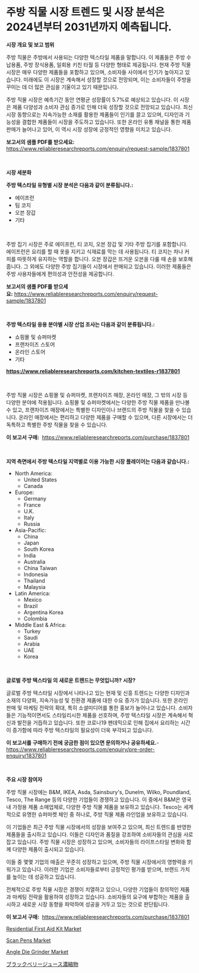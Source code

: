 <p><h1>주방 직물 시장 트렌드 및 시장 분석은 2024년부터 2031년까지 예측됩니다.</h1></p><p><strong>시장 개요 및 보고 범위</strong></p>
<p><p>주방 직물은 주방에서 사용되는 다양한 텍스타일 제품을 말합니다. 이 제품들은 주방 수납용품, 주방 장식용품, 일회용 키친 타월 등 다양한 형태로 제공됩니다. 현재 주방 직물 시장은 매우 다양한 제품들을 포함하고 있으며, 소비자들 사이에서 인기가 높아지고 있습니다. 미래에도 이 시장은 계속해서 성장할 것으로 전망되며, 이는 소비자들이 주방을 꾸미는 데 더 많은 관심을 기울이고 있기 때문입니다. </p><p>주방 직물 시장은 예측기간 동안 연평균 성장률이 5.7%로 예상되고 있습니다. 이 시장은 제품 다양성과 소비자 관심 증가로 인해 더욱 성장할 것으로 전망되고 있습니다. 최신 시장 동향으로는 지속가능한 소재를 활용한 제품들이 인기를 끌고 있으며, 디자인과 기능성을 결합한 제품들이 시장을 주도하고 있습니다. 또한 온라인 유통 채널을 통한 제품 판매가 늘어나고 있어, 이 역시 시장 성장에 긍정적인 영향을 미치고 있습니다.</p></p>
<p><strong>보고서의 샘플 PDF를 받으세요:</strong> <a href="https://www.reliableresearchreports.com/enquiry/request-sample/1837801">https://www.reliableresearchreports.com/enquiry/request-sample/1837801</a></p>
<p>&nbsp;</p>
<p><strong>시장 세분화</strong></p>
<p><strong>주방 텍스타일 유형별 시장 분석은 다음과 같이 분류됩니다.:</strong></p>
<p><ul><li>에이프런</li><li>팀 코지</li><li>오븐 장갑</li><li>기타</li></ul></p>
<p>&nbsp;</p>
<p><p>주방 집기 시장은 주로 에이프런, 티 코지, 오븐 장갑 및 기타 주방 집기를 포함합니다. 에이프런은 요리를 할 때 옷을 지키고 식재료를 막는 데 사용됩니다. 티 코지는 차나 커피를 따뜻하게 유지하는 역할을 합니다. 오븐 장갑은 뜨거운 오븐을 다룰 때 손을 보호해줍니다. 그 외에도 다양한 주방 집기들이 시장에서 판매되고 있습니다. 이러한 제품들은 주방 사용자들에게 편의성과 안전성을 제공합니다.</p></p>
<p><strong>보고서의 샘플 PDF를 받으세요:</strong>&nbsp;<a href="https://www.reliableresearchreports.com/enquiry/request-sample/1837801">https://www.reliableresearchreports.com/enquiry/request-sample/1837801</a></p>
<p>&nbsp;</p>
<p><strong> 주방 텍스타일 응용 분야별 시장 산업 조사는 다음과 같이 분류됩니다.:</strong></p>
<p><ul><li>쇼핑몰 및 슈퍼마켓</li><li>프랜차이즈 스토어</li><li>온라인 스토어</li><li>기타</li></ul></p>
<p><strong><a href="https://www.reliableresearchreports.com/kitchen-textiles-r1837801">https://www.reliableresearchreports.com/kitchen-textiles-r1837801</a></strong></p>
<p>&nbsp;</p>
<p><p>주방 직물 시장은 쇼핑몰 및 슈퍼마켓, 프랜차이즈 매장, 온라인 매장, 그 밖의 시장 등 다양한 분야에 적용됩니다. 쇼핑몰 및 슈퍼마켓에서는 다양한 주방 직물 제품을 만나볼 수 있고, 프랜차이즈 매장에서는 특별한 디자인이나 브랜드의 주방 직물을 찾을 수 있습니다. 온라인 매장에서는 편리하고 다양한 제품을 구매할 수 있으며, 다른 시장에서는 더 독특하고 특별한 주방 직물을 찾을 수 있습니다.</p></p>
<p><strong>이 보고서 구매:</strong>&nbsp; <a href="https://www.reliableresearchreports.com/purchase/1837801">https://www.reliableresearchreports.com/purchase/1837801</a></p>
<p>&nbsp;</p>
<p><strong>지역 측면에서 주방 텍스타일 지역별로 이용 가능한 시장 플레이어는 다음과 같습니다.:</strong></p>
<p><ul>
    <li>
        North America:
        <ul>
            <li>United States</li>
            <li>Canada</li>
        </ul>
    </li>
    <li>
        Europe:
        <ul>
            <li>Germany</li>
            <li>France</li>
            <li>U.K.</li>
            <li>Italy</li>
            <li>Russia</li>
        </ul>
    </li>
    <li>
        Asia-Pacific:
        <ul>
            <li>China</li>
            <li>Japan</li>
            <li>South Korea</li>
            <li>India</li>
            <li>Australia</li>
            <li>China Taiwan</li>
            <li>Indonesia</li>
            <li>Thailand</li>
            <li>Malaysia</li>
        </ul>
    </li>
    <li>
        Latin America:
        <ul>
            <li>Mexico</li>
            <li>Brazil</li>
            <li>Argentina Korea</li>
            <li>Colombia</li>
        </ul>
    </li>
    <li>
        Middle East & Africa:
        <ul>
            <li>Turkey</li>
            <li>Saudi</li>
            <li>Arabia</li>
            <li>UAE</li>
            <li>Korea</li>
        </ul>
    </li>
    </ul></p>
<p>&nbsp;</p>
<p><strong>글로벌 주방 텍스타일 의 새로운 트렌드는 무엇입니까? 시장?</strong></p>
<p><p>글로벌 주방 텍스타일 시장에서 나타나고 있는 현재 및 신흥 트렌드는 다양한 디자인과 소재의 다양화, 지속가능성 및 친환경 제품에 대한 수요 증가가 있습니다. 또한 온라인 판매 및 마케팅 전략의 확대, 특히 소셜미디어를 통한 홍보가 늘어나고 있습니다. 소비자들은 기능적이면서도 스타일리시한 제품을 선호하며, 주방 텍스타일 시장은 계속해서 혁신과 발전을 거듭하고 있습니다. 또한 코로나19 팬데믹으로 인해 집에서 요리하는 시간이 증가함에 따라 주방 텍스타일의 필요성이 더욱 부각되고 있습니다.</p></p>
<p><strong>이 보고서를 구매하기 전에 궁금한 점이 있으면 문의하거나 공유하세요.</strong>- <a href="https://www.reliableresearchreports.com/enquiry/pre-order-enquiry/1837801">https://www.reliableresearchreports.com/enquiry/pre-order-enquiry/1837801</a></p>
<p>&nbsp;</p>
<p><strong>주요 시장 참여자</strong></p>
<p><p>주방 직물 시장에는 B&M, IKEA, Asda, Sainsbury's, Dunelm, Wilko, Poundland, Tesco, The Range 등의 다양한 기업들이 경쟁하고 있습니다. 이 중에서 B&M은 영국 내 가정용 제품 소매업체로, 다양한 주방 직물 제품을 보유하고 있습니다. Tesco는 세계적으로 유명한 슈퍼마켓 체인 중 하나로, 주방 직물 제품 라인업을 보유하고 있습니다.</p><p>이 기업들은 최근 주방 직물 시장에서의 성장을 보여주고 있으며, 최신 트렌드를 반영한 제품들을 출시하고 있습니다. 이들은 디자인과 품질을 강조하여 소비자들의 관심을 사로잡고 있습니다. 주방 직물 시장은 성장하고 있으며, 소비자들의 라이프스타일 변화와 함께 다양한 제품이 출시되고 있습니다.</p><p>이들 중 몇몇 기업의 매출은 꾸준히 성장하고 있으며, 주방 직물 시장에서의 영향력을 키워가고 있습니다. 이러한 기업은 소비자들로부터 긍정적인 평가를 받으며, 브랜드 가치를 높이는 데 성공하고 있습니다.</p><p>전체적으로 주방 직물 시장은 경쟁이 치열하고 있으나, 다양한 기업들이 창의적인 제품과 마케팅 전략을 활용하여 성장하고 있습니다. 소비자들의 요구에 부합하는 제품을 출시하고 새로운 시장 동향을 파악하여 성공을 거두고 있는 것으로 판단됩니다.</p></p>
<p><strong>이 보고서 구매:</strong>&nbsp;&nbsp;<a href="https://www.reliableresearchreports.com/purchase/1837801">https://www.reliableresearchreports.com/purchase/1837801</a></p>
<p><p><a href="https://github.com/okotobwrhuteie/Market-Research-Report-List-2/blob/main/residential-first-aid-kit-market.md">Residential First Aid Kit Market</a></p><p><a href="https://pretty-mail-caf.notion.site/Scan-Pens-Market-The-Key-To-Successful-Business-Strategy-Forecast-Till-2031-ddc03fc49e024b58b5e5bd593506e62e">Scan Pens Market</a></p><p><a href="https://view.publitas.com/reportprime-1/angle-die-grinder-market-report-reveals-the-latest-trends-and-growth-opportunities-of-this-market/">Angle Die Grinder Market</a></p><p><a href="https://github.com/SarahFahey88/Market-Research-Report-List-1/blob/main/441463223188.md">ブラックベリージュース濃縮物</a></p></p>